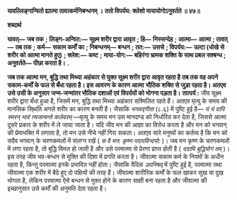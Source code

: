 **यावल्लिङ्गान्वितो ह्यात्मा तावत्कर्मनिबन्धनम् ।** **ततो विपर्यय: क्लेशो मायायोगोऽनुवर्तते ॥ ४७॥** 

**शब्दार्थ** 

**यावत्—** **जब तक** **; लिङ्ग-अन्वित:—** **सूक्ष्म शरीर द्वारा आवृत** **; हि—** **निस्सन्देह** **; आत्मा—** **आत्मा** **; तावत्—** **तब तक** **; कर्म—** **सकाम कर्मों का** **; निबन्धनम्—** **बन्धन** **; तत:—** **उससे** **; विपर्यय:—** **उल्टा (धोखे से शरीर को आत्मा मानते हुए)** **; क्लेश:—** **कष्ट** **;** **माया-योग:—** **बहिरंगा भ्रामक शक्ति के साथ प्रबल सश्बन्ध** **; अनुवर्तते—** **पीछा करता है।** **.** 

**जब तक आत्मा मन, बुद्धि तथा मिथ्या अहंकार से युक्त सूक्ष्म शरीर द्वारा आवृत रहता है** **तब तक वह अपने सकाम-कर्मों के फल से बँधा रहता है। इस आवरण के कारण आत्मा** **भौतिक शक्ति से जुड़ा रहता है। अतएव उसे उसी के अनुसार जन्म-जन्मांतर भौतिक दशाओं एवं** **विपर्ययों को भोगना पड़ता है।** **तात्पर्य :** जीव सूक्ष्म शरीर द्वारा बँधा हुआ है, जिसमें मन, बुद्धि तथा मिथ्या अहंकार सश्मिलित रहते हैं। अतएव मृत्यु के समय की मानसिक सि्थति अगले शरीर का कारण बनती है। जैसाकि *भगवद्गीता* (८.६) में पुष्टि हुई है— *यं यं वापि स्मरन् भावं त्यजत्यन्ते कलेवरम्* —मृत्यु के समय मन उस मानदण्ड को निर्धारित कर देता है, जिससे आत्मा दूसरे प्रकार के शरीर में ले जाया जाता है। यदि जीव मन की आज्ञा का विरोध करता है और मन को भगवान् की प्रेमाभक्ति में लगाता है, तो मन उसे नीचे नहीं गिरा सकता। अतएव सारे मनुष्यों का कर्तव्य है कि मन को सदैव भगवान् के चरणकमलों में संलग्न रखें ( *स वै मन: कृष्ण पदारविन्दयो:* )। जब मन कृष्ण के चरणकमलों में लगा रहता है, तो बुद्धि विमल हो जाती है और उसे परमात्मा से प्रेरणा प्राप्त होती है ( *ददामि बुद्धियोगं तम्* )। इस तरह जीव भव-बन्धन से मुक्ति की दिशा में प्रगति करता है। जीवात्मा सकाम कर्म के नियमों के अधीन रहता है, किन्तु परमात्मा इनके प्रभावित नहीं होता। जैसाकि वैदिक *उपनिषद्* में पुष्टि हुई है, परमात्मा तथा जीवात्मा एक शरीर में बैठे हुए दो पक्षियों की तरह हैं। जीवात्मा शारीरिक कर्मों के फल खाकर सुख या दुख भोगता है, लेकिन परमात्मा ऐसे बन्धन से मुक्त होने के कारण साक्षी बना रहता है और जीवात्मा की इच्छानुसार उसे कर्मों की अनुमति देता रहता है।  